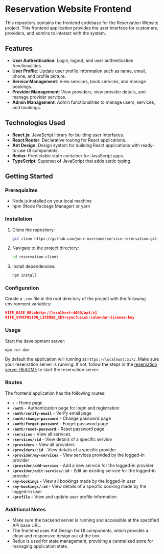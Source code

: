 # Reservation Website Frontend

This repository contains the frontend codebase for the Reservation Website project. This frontend application provides the user interface for customers, providers, and admins to interact with the system.

## Features

- **User Authentication**: Login, logout, and user authentication functionalities.
- **User Profile**: Update user profile information such as name, email, phone, and profile picture.
- **Service Management**: View services, book services, and manage bookings.
- **Provider Management**: View providers, view provider details, and manage provider services.
- **Admin Management**: Admin functionalities to manage users, services, and bookings.

## Technologies Used

- **React.js**: JavaScript library for building user interfaces.
- **React Router**: Declarative routing for React applications.
- **Ant Design**: Design system for building React applications with ready-to-use UI components.
- **Redux**: Predictable state container for JavaScript apps.
- **TypeScript**: Superset of JavaScript that adds static typing.

## Getting Started

### Prerequisites

- Node.js installed on your local machine
- npm (Node Package Manager) or yarn

### Installation

1. Clone the repository:

   ```bash
   git clone https://github.com/your-username/service-reservation.git
   ```

2. Navigate to the project directory:

   ```bash
   cd reservation-client
   ```

3. Install dependencies:

   ```bash
   npm install
   ```

### Configuration

Create a `.env` file in the root directory of the project with the following environment variables:

```json
VITE_BASE_URL=http://localhost:4000/api/v1
VITE_SYNCFUSION_LICENSE_KEY=syncfusion-calendar-license-key
```

### Usage

Start the development server:

```bash
npm run dev
```

By default the application will running at `https://localhost:5173`.
Make sure your reservation server is running. If not, follow the steps in the [reservation server README](https://github.com/NS-Sheam/service-resarvation/tree/main/reservation-server) to start the reservation server.

### Routes

The frontend application has the following routes:

- **`/`** - Home page
- **`/auth`** - Authentication page for login and registration
- **`/auth/verify-email`** - Verify email page
- **`/auth/change-password`** - Change password page
- **`/auth/forget-password`** - Forget password page
- **`/auth/reset-password`** - Reset password page
- **`/services`** - View all services
- **`/services/:id`** - View details of a specific service
- **`/providers`** - View all providers
- **`/providers/:id`** - View details of a specific provider
- **`/provider/my-services`** - View services provided by the logged-in provider
- **`/provider/add-service`** - Add a new service for the logged-in provider
- **`/provider/edit-service/:id`** - Edit an existing service for the logged-in provider
- **`/my-bookings`** - View all bookings made by the logged-in user
- **`/my-bookings/:id`** - View details of a specific booking made by the logged-in user
- **`/profile`** - View and update user profile information

### Additional Notes

- Make sure the backend server is running and accessible at the specified API base URL.
- The frontend uses Ant Design for UI components, which provides a clean and responsive design out of the box.
- Redux is used for state management, providing a centralized store for managing application state.
